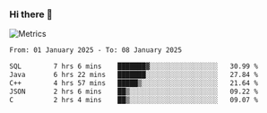 ### Hi there 👋

![Metrics](https://github.com/radoapx/radoapx/blob/main/github-metrics.svg)

<!--START_SECTION:waka-->

```txt
From: 01 January 2025 - To: 08 January 2025

SQL        7 hrs 6 mins    ███████▓░░░░░░░░░░░░░░░░░   30.99 %
Java       6 hrs 22 mins   ███████░░░░░░░░░░░░░░░░░░   27.84 %
C++        4 hrs 57 mins   █████▒░░░░░░░░░░░░░░░░░░░   21.64 %
JSON       2 hrs 6 mins    ██▒░░░░░░░░░░░░░░░░░░░░░░   09.22 %
C          2 hrs 4 mins    ██▒░░░░░░░░░░░░░░░░░░░░░░   09.07 %
```

<!--END_SECTION:waka-->

<!--
**radoapx/radoapx** is a ✨ _special_ ✨ repository because its `README.md` (this file) appears on your GitHub profile.

Here are some ideas to get you started:

- 🔭 I’m currently working on ...
- 🌱 I’m currently learning ...
- 👯 I’m looking to collaborate on ...
- 🤔 I’m looking for help with ...
- 💬 Ask me about ...
- 📫 How to reach me: ...
- 😄 Pronouns: ...
- ⚡ Fun fact: ...
-->
